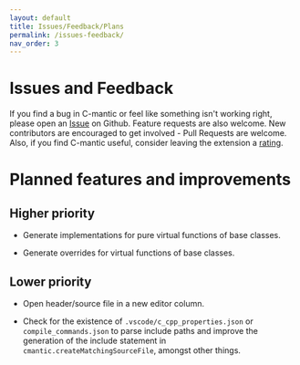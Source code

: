 ```yaml
---
layout: default
title: Issues/Feedback/Plans
permalink: /issues-feedback/
nav_order: 3
---
```


# Issues and Feedback

If you find a bug in C-mantic or feel like something isn't working right, please open an [Issue](https://github.com/BigBahss/vscode-cmantic/issues) on Github. Feature requests are also welcome. New contributors are encouraged to get involved - Pull Requests are welcome. Also, if you find C-mantic useful, consider leaving the extension a [rating](https://marketplace.visualstudio.com/items?itemName=tdennis4496.cmantic#review-details).

# Planned features and improvements

## Higher priority

- Generate implementations for pure virtual functions of base classes.

- Generate overrides for virtual functions of base classes.

## Lower priority

- Open header/source file in a new editor column.

- Check for the existence of `.vscode/c_cpp_properties.json` or `compile_commands.json` to parse include paths and improve the generation of the include statement in `cmantic.createMatchingSourceFile`, amongst other things.
